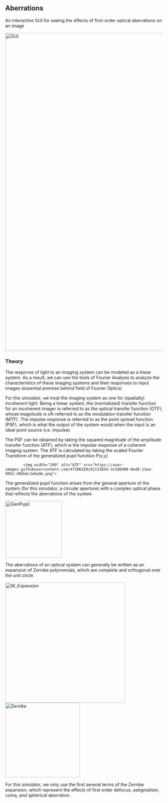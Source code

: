 ## Aberrations
An interactive GUI for seeing the effects of first-order optical aberrations on an image

<img width="1013" alt="GUI" src="https://user-images.githubusercontent.com/47396320/81024781-61924280-8e29-11ea-9d2e-d746a8e9d619.png">


### Theory
The response of light to an imaging system can be modeled as a linear system. As a result, we can use the tools of Fourier Analysis to analyze the characteristics of these imaging systems and their responses to input images (essential premise behind field of Fourier Optics)

For this simulator, we treat the imaging system as one for (spatially) incoherent light. Being a linear system, the (normalized) transfer function for an incoherent imager is referred to as the optical transfer function (OTF), whose magnitude is oft-referred to as the modulation transfer function (MTF). The impulse response is referred to as the point spread function (PSF), which is what the output of the system would when the input is an ideal point source (i.e. impulse)

The PSF can be obtained by taking the squared magnitude of the amplitude transfer function (ATF), which is the impulse response of a coherent imaging system. The ATF is calculated by taking the scaled Fourier Transform of the generalized pupil function P(x,y) 

            <img width="299" alt="ATF" src="https://user-images.githubusercontent.com/47396320/81115854-3c5d0d00-8ed9-11ea-9452-485b4c1eba9e.png">

The generalized pupil function arises from the general aperture of the system (for this simulator, a circular aperture) with a complex optical phase that reflects the aberrations of the system 

<img width="181" alt="GenPupil" src="https://user-images.githubusercontent.com/47396320/81115872-44b54800-8ed9-11ea-8db7-61cf20d57cc5.png">


The aberrations of an optical system can generally be written as an expansion of Zernike polynomials, which are complete and orthogonal over the unit circle 


<img width="383" alt="W_Expansion" src="https://user-images.githubusercontent.com/47396320/81115863-3ebf6700-8ed9-11ea-9503-8d5561b52e95.png">
<img width="238" alt="Zernike" src="https://user-images.githubusercontent.com/47396320/81115837-36672c00-8ed9-11ea-9792-a41bc98dca14.png">

For this simulator, we only use the first several terms of the Zernike expansion, which represent the effects of first order defocus, astigmatism, coma, and spherical aberration. 



